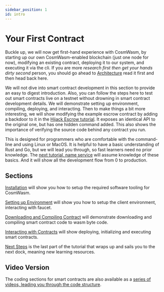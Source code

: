 ```yaml
---
sidebar_position: 1
id: intro
---
```


# Your First Contract

Buckle up, we will now get first-hand experience with CosmWasm, by starting up our own CosmWasm-enabled blockchain (just
one node for now), modifying an existing contract, deploying it to our system, and executing it via the cli. If you are
more *research first then get your hands dirty second* person, you should go ahead
to [Architecture](/architecture/multichain.md) read it first and then head back here.

We will not dive into smart contract development in this section to provide an easy to digest introduction. Also, you
can follow the steps here to test out smart contracts live on a testnet without drowning in smart contract development
details. We will demonstrate setting up environment, compiling, deploying, and interacting. Then to make things a bit
more interesting, we will show modifying the example escrow contract by adding a backdoor to it in
the [Hijack Escrow tutorial](/tutorials/hijack-escrow/intro). It exposes an identical API to the original one, but has
one hidden command added. This also shows the importance of verifying the source code behind any contract you run.

This is designed for programmers who are comfortable with the command-line and using Linux or MacOS. It is helpful to
have a basic understanding of Rust and Go, but we will lead you through, so fast learners need no prior knowledge.
The [next tutorial, name service](/tutorials/name-service/intro)
will assume knowledge of these basics. And it will show all the development flow from 0 to production.

## Sections

[Installation](installation.md) will show you how to setup the required software tooling for CosmWasm.

[Setting up Environment](setting-env.md) will show you how to setup the client environment, interacting with faucet.

[Downloading and Compiling Contract](compile-contract.md) will demonstrate downloading and compiling smart contract code
to wasm byte code.

[Interacting with Contracts](interact-with-contract.md) will show deploying, initializing and executing smart contracts.

[Next Steps](next-steps.md) is the last part of the tutorial that wraps up and sails you to the next dock, meaning new
learning resources.

## Video Version

The coding sections for smart contracts are also available as
a [series of videos, leading you through the code structure](https://vimeo.com/showcase/6671477).
